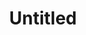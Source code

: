 ---
layout: item
serie: serie5
number: 1
medium: paper
title: Untitled
about: Acrylic on 224g white grained paper, 50x50cm. 2017
---